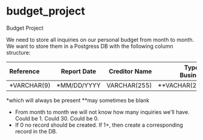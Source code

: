 # budget_project
Budget Project

We need to store all inquiries on our personal budget from month to month. We want to store them in a Postgress DB with the following column structure:

|Reference|Report Date|Creditor Name|Type of Business|Date of Inquiry|Credit Bureau|
| :---------------- | :------: | ----: | ----: | ----: | ----: |
|*VARCHAR(9)|*MM/DD/YYYY|VARCHAR(255)|**VACHAR(255)|MM/DD/YYYY|VARCHAR|

*which will always be present
**may sometimes be blank

- From month to month we will not know how many inquiries we'll have. Could be 1. Could 30. Could be 0.
- If 0 no record should be created. If 1+, then create a corresponding record in the DB.
